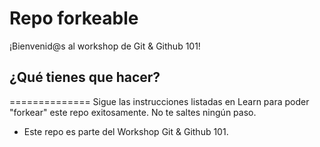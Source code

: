 # Repo forkeable

¡Bienvenid@s al workshop de Git & Github 101!

## ¿Qué tienes que hacer?
==============
Sigue las instrucciones listadas en Learn para poder "forkear" este repo
exitosamente. No te saltes ningún paso.

- Este repo es parte del Workshop Git & Github 101.
